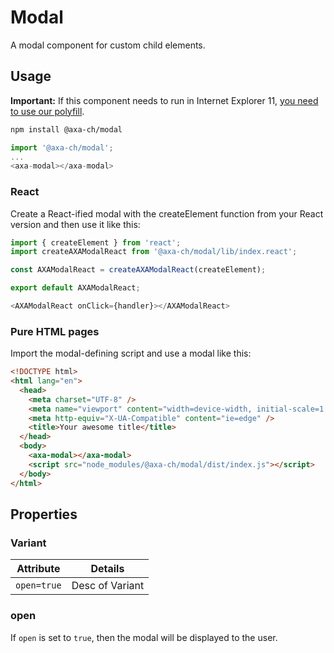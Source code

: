 # Modal

A modal component for custom child elements.

## Usage

**Important:** If this component needs to run in Internet Explorer 11, [you need to use our polyfill](https://github.com/axa-ch/patterns-library/tree/develop/src/components/05-utils/polyfill).

```bash
npm install @axa-ch/modal
```

```js
import '@axa-ch/modal';
...
<axa-modal></axa-modal>
```

### React

Create a React-ified modal with the createElement function from your React version and then use it like this:

```js
import { createElement } from 'react';
import createAXAModalReact from '@axa-ch/modal/lib/index.react';

const AXAModalReact = createAXAModalReact(createElement);

export default AXAModalReact;
```

```js
<AXAModalReact onClick={handler}></AXAModalReact>
```

### Pure HTML pages

Import the modal-defining script and use a modal like this:

```html
<!DOCTYPE html>
<html lang="en">
  <head>
    <meta charset="UTF-8" />
    <meta name="viewport" content="width=device-width, initial-scale=1.0" />
    <meta http-equiv="X-UA-Compatible" content="ie=edge" />
    <title>Your awesome title</title>
  </head>
  <body>
    <axa-modal></axa-modal>
    <script src="node_modules/@axa-ch/modal/dist/index.js"></script>
  </body>
</html>
```

## Properties

### Variant

| Attribute   | Details         |
| ----------- | --------------- |
| `open=true` | Desc of Variant |

### open

If `open` is set to `true`, then the modal will be displayed to the user.
